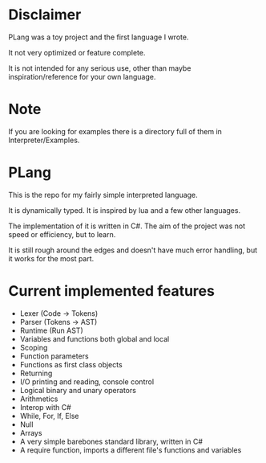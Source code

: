 # Disclaimer #
PLang was a toy project and the first language I wrote.

It not very optimized or feature complete.

It is not intended for any serious use, other than maybe inspiration/reference for your own language.

# Note #
If you are looking for examples there is a directory full of them in Interpreter/Examples.

# PLang #
This is the repo for my fairly simple interpreted language.

It is dynamically typed. It is inspired by lua and a few other languages.

The implementation of it is written in C#. The aim of the project was not speed or efficiency, but to learn.

It is still rough around the edges and doesn't have much error handling, but it works for the most part.

# Current implemented features #
- Lexer (Code -> Tokens)
- Parser (Tokens -> AST)
- Runtime (Run AST)
- Variables and functions both global and local
- Scoping
- Function parameters
- Functions as first class objects
- Returning
- I/O printing and reading, console control
- Logical binary and unary operators
- Arithmetics
- Interop with C#
- While, For, If, Else
- Null
- Arrays
- A very simple barebones standard library, written in C#
- A require function, imports a different file's functions and variables
